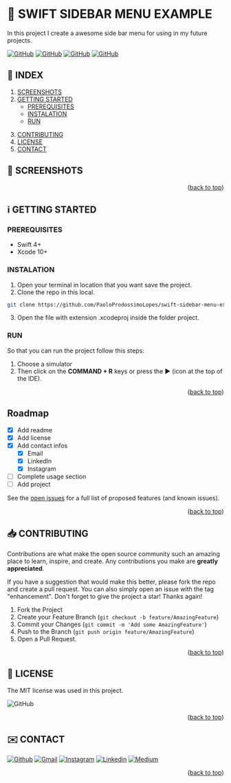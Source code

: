 <!-- SET TOP ANCHOR -->
<div id="top"></div>



<!-- PROJECT NAME -->
#  SWIFT SIDEBAR MENU EXAMPLE 



<!-- DESCRIPTION -->
In this project I create a awesome side bar menu for using in my future projects.



<!-- INFO BADGES -->
[![GitHub](https://img.shields.io/github/forks/PaoloProdossimoLopes/swift-sidebar-menu-example?color=black&style=flat-square)](https://github.com/PaoloProdossimoLopes/swift-sidebar-menu-example)
[![GitHub](https://img.shields.io/github/stars/PaoloProdossimoLopes/swift-sidebar-menu-example?color=black&style=flat-square)](https://github.com/PaoloProdossimoLopes/swift-sidebar-menu-example)
[![GitHub](https://img.shields.io/github/issues/PaoloProdossimoLopes/swift-sidebar-menu-example?color=black&style=flat-square)](https://github.com/PaoloProdossimoLopes/swift-sidebar-menu-example/issues)
[![GitHub](https://img.shields.io/github/issues-pr/PaoloProdossimoLopes/swift-sidebar-menu-example?color=black&style=flat-square)](https://github.com/PaoloProdossimoLopes/swift-sidebar-menu-example/pulls)



<!-- ACTIONS -->
<!-- Unsed
## 🔎  ACTIONS
[![REPORT ISSUE](https://img.shields.io/badge/-⚠️_REPORT_ISSUE-grey?style=flat-square&logo=pull_request&logoColor=white)](https://github.com/PaoloProdossimoLopes/swift-sidebar-menu-example/issues)
[![PULL REQUEST](https://img.shields.io/badge/-⤴️_PULL_REQUEST-grey?style=flat-square&logo=pull_request&logoColor=white)](https://github.com/PaoloProdossimoLopes/swift-sidebar-menu-example/pulls)
-->


<!-- Index -->
## 🔢  INDEX 
1. [SCREENSHOTS](#screenshots)
2. [GETTING STARTED](#getting-started)
    - [PREREQUISITES](#prerequisites)
    - [INSTALATION](#instalation)
    - [RUN](#run)
<!-- 4. [USAGE](#usage) -->
3. [CONTRIBUTING](#contributing)
4. [LICENSE](#license)
5. [CONTACT](#contact)



<!-- SCREENSHOTS -->
## 📸  SCREENSHOTS <a name="screenshots"></a>

<p align="right">(<a href="#top">back to top</a>)</p>



<!-- GETTING STARTED -->
## ℹ️  GETTING STARTED <a name="getting-started"></a>

### PREREQUISITES 
- Swift 4+
- Xcode 10+

### INSTALATION
1. Open your terminal in location that you want save the project.
2. Clone the repo in this local.
```sh
git clone https://github.com/PaoloProdossimoLopes/swift-sidebar-menu-example.git
```
3. Open the file with extension .xcodeproj inside the folder project.
   
### RUN
So that you can run the project follow this steps:
1. Choose a simulator 
2. Then click on the **COMMAND + R** keys or press the ▶︎ (icon at the top of the IDE).

<p align="right">(<a href="#top">back to top</a>)</p>



<!-- USAGE EXAMPLES -->
<!--
## 🪄 USAGE <a name="usage"></a>

<p align="right">(<a href="#top">back to top</a>)</p>
-->


<!-- ROADMAP -->
## Roadmap

- [x] Add readme
- [x] Add license
- [X] Add contact infos
    - [X] Email
    - [X] LinkedIn
    - [X] Instagram
- [ ] Complete usage section
- [ ] Add project

See the [open issues](https://github.com/PaoloProdossimoLopes/swift-sidebar-menu-example/issues) for a full list of proposed features (and known issues).

<p align="right">(<a href="#top">back to top</a>)</p>



<!-- CONTRIBUTING -->
## 📥  CONTRIBUTING <a name="contributing"></a>
Contributions are what make the open source community such an amazing place to learn, inspire, and create. Any contributions you make are **greatly appreciated**.

If you have a suggestion that would make this better, please fork the repo and create a pull request. You can also simply open an issue with the tag "enhancement".
Don't forget to give the project a star! Thanks again!

1. Fork the Project
2. Create your Feature Branch (`git checkout -b feature/AmazingFeature`)
3. Commit your Changes (`git commit -m 'Add some AmazingFeature'`)
4. Push to the Branch (`git push origin feature/AmazingFeature`)
5. Open a Pull Request.

<p align="right">(<a href="#top">back to top</a>)</p>



<!-- LICENSE -->
## 📃  LICENSE <a name="license"></a>
The MIT license was used in this project.

![GitHub](https://img.shields.io/github/license/PaoloProdossimoLopes/swift-sidebar-menu-example?color=black&style=flat-square)

<p align="right">(<a href="#top">back to top</a>)</p>



<!-- CONTACT -->
## ✉️  CONTACT <a name="contact"></a>
[![Github](https://img.shields.io/badge/GitHub-black?style=for-the-badge&logo=github&logoColor=white)](https://github.com/PaoloProdossimoLopes)
[![Gmail](https://img.shields.io/badge/Gmail-black?style=for-the-badge&logo=gmail&logoColor=white)](mailto:paolo.prodossimo.lopes@gmail.com)
[![Instagram](https://img.shields.io/badge/Instagram-black?style=for-the-badge&logo=instagram&logoColor=white)](https://www.instagram.com/ios.dev.br/)
[![Linkedin](https://img.shields.io/badge/LinkedIn-black?style=for-the-badge&logo=linkedin&logoColor=white)](https://www.linkedin.com/in/paoloprodossimolopes/)
[![Medium](https://img.shields.io/badge/Medium-black?style=for-the-badge&logo=medium&logoColor=white)](https://medium.com/@pprodossimo)

<p align="right">(<a href="#top">back to top</a>)</p>



<!--  NOTES
find for badges in 
https://shields.io/category/build
or 
https://github.com/PaoloProdossimoLopes/Badges4-README.md-Profile
-->
